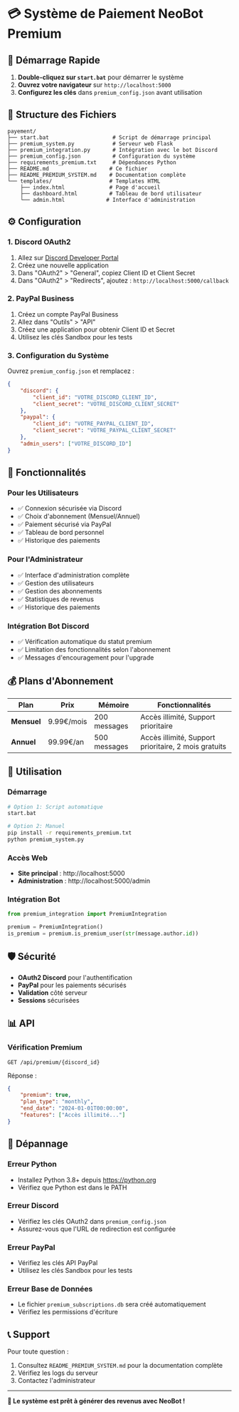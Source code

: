 # 💳 Système de Paiement NeoBot Premium

## 🚀 Démarrage Rapide

1. **Double-cliquez sur `start.bat`** pour démarrer le système
2. **Ouvrez votre navigateur** sur `http://localhost:5000`
3. **Configurez les clés** dans `premium_config.json` avant utilisation

## 📁 Structure des Fichiers

```
payement/
├── start.bat                    # Script de démarrage principal
├── premium_system.py            # Serveur web Flask
├── premium_integration.py       # Intégration avec le bot Discord
├── premium_config.json          # Configuration du système
├── requirements_premium.txt     # Dépendances Python
├── README.md                   # Ce fichier
├── README_PREMIUM_SYSTEM.md    # Documentation complète
└── templates/                  # Templates HTML
    ├── index.html              # Page d'accueil
    ├── dashboard.html          # Tableau de bord utilisateur
    └── admin.html             # Interface d'administration
```

## ⚙️ Configuration

### 1. Discord OAuth2
1. Allez sur [Discord Developer Portal](https://discord.com/developers/applications)
2. Créez une nouvelle application
3. Dans "OAuth2" > "General", copiez Client ID et Client Secret
4. Dans "OAuth2" > "Redirects", ajoutez : `http://localhost:5000/callback`

### 2. PayPal Business
1. Créez un compte PayPal Business
2. Allez dans "Outils" > "API"
3. Créez une application pour obtenir Client ID et Secret
4. Utilisez les clés Sandbox pour les tests

### 3. Configuration du Système
Ouvrez `premium_config.json` et remplacez :
```json
{
    "discord": {
        "client_id": "VOTRE_DISCORD_CLIENT_ID",
        "client_secret": "VOTRE_DISCORD_CLIENT_SECRET"
    },
    "paypal": {
        "client_id": "VOTRE_PAYPAL_CLIENT_ID",
        "client_secret": "VOTRE_PAYPAL_CLIENT_SECRET"
    },
    "admin_users": ["VOTRE_DISCORD_ID"]
}
```

## 🎯 Fonctionnalités

### Pour les Utilisateurs
- ✅ Connexion sécurisée via Discord
- ✅ Choix d'abonnement (Mensuel/Annuel)
- ✅ Paiement sécurisé via PayPal
- ✅ Tableau de bord personnel
- ✅ Historique des paiements

### Pour l'Administrateur
- ✅ Interface d'administration complète
- ✅ Gestion des utilisateurs
- ✅ Gestion des abonnements
- ✅ Statistiques de revenus
- ✅ Historique des paiements

### Intégration Bot Discord
- ✅ Vérification automatique du statut premium
- ✅ Limitation des fonctionnalités selon l'abonnement
- ✅ Messages d'encouragement pour l'upgrade

## 💰 Plans d'Abonnement

| Plan | Prix | Mémoire | Fonctionnalités |
|------|------|---------|-----------------|
| **Mensuel** | 9.99€/mois | 200 messages | Accès illimité, Support prioritaire |
| **Annuel** | 99.99€/an | 500 messages | Accès illimité, Support prioritaire, 2 mois gratuits |

## 🔧 Utilisation

### Démarrage
```bash
# Option 1: Script automatique
start.bat

# Option 2: Manuel
pip install -r requirements_premium.txt
python premium_system.py
```

### Accès Web
- **Site principal** : http://localhost:5000
- **Administration** : http://localhost:5000/admin

### Intégration Bot
```python
from premium_integration import PremiumIntegration

premium = PremiumIntegration()
is_premium = premium.is_premium_user(str(message.author.id))
```

## 🛡️ Sécurité

- **OAuth2 Discord** pour l'authentification
- **PayPal** pour les paiements sécurisés
- **Validation** côté serveur
- **Sessions** sécurisées

## 📊 API

### Vérification Premium
```
GET /api/premium/{discord_id}
```

Réponse :
```json
{
    "premium": true,
    "plan_type": "monthly",
    "end_date": "2024-01-01T00:00:00",
    "features": ["Accès illimité..."]
}
```

## 🚨 Dépannage

### Erreur Python
- Installez Python 3.8+ depuis https://python.org
- Vérifiez que Python est dans le PATH

### Erreur Discord
- Vérifiez les clés OAuth2 dans `premium_config.json`
- Assurez-vous que l'URL de redirection est configurée

### Erreur PayPal
- Vérifiez les clés API PayPal
- Utilisez les clés Sandbox pour les tests

### Erreur Base de Données
- Le fichier `premium_subscriptions.db` sera créé automatiquement
- Vérifiez les permissions d'écriture

## 📞 Support

Pour toute question :
1. Consultez `README_PREMIUM_SYSTEM.md` pour la documentation complète
2. Vérifiez les logs du serveur
3. Contactez l'administrateur

---

**🎉 Le système est prêt à générer des revenus avec NeoBot !** 